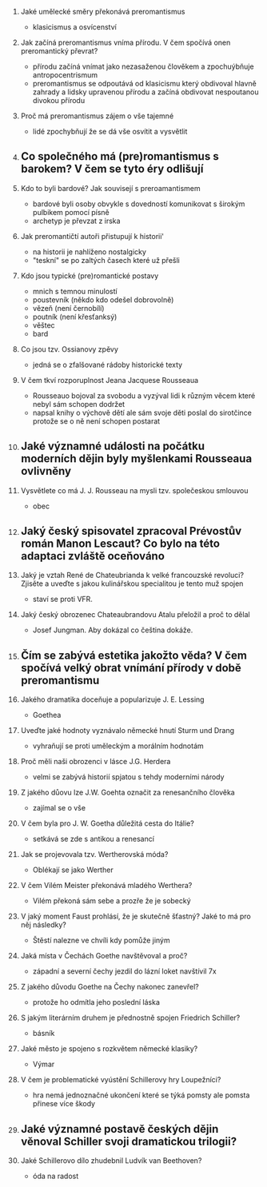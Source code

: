 1. Jaké umělecké směry překonává preromantismus
   - klasicismus a osvícenství
2. Jak začíná preromantismus vníma přírodu. V čem spočívá onen preromantický převrat?
   -  přírodu začíná vnímat jako nezasaženou člověkem a zpochuýbňuje antropocentrismum 
   - preromantismus se odpoutává od klasicismu který obdivoval hlavně zahrady a lidsky upravenou přírodu a začíná obdivovat nespoutanou divokou přírodu
3. Proč má preromantismus zájem o vše tajemné
   - lidé zpochybňují že se dá vše osvítit a vysvětlit
4. Co společného má (pre)romantismus s barokem? V čem se tyto éry odlišují
   - 
5. Kdo to byli bardové? Jak souvisejí s preroamantismem
   - bardové byli osoby obvykle s dovedností komunikovat s širokým pulbikem pomocí písně
   - archetyp je převzat z irska
6. Jak preromantičtí autoři přistupují k historii'
   - na historii je nahlíženo nostalgicky
   - "teskní" se po zaltých časech které už přešli
7. Kdo jsou typické (pre)romantické postavy
   - mnich s temnou minulostí
   - poustevník (někdo kdo odešel dobrovolně)
   - vězeň (není černobílí)
   - poutník (není křesťanksý)
   - věštec
   - bard
8. Co jsou tzv. Ossianovy zpěvy
   - jedná se o zfalšované rádoby historické texty
9. V čem tkví rozporuplnost Jeana Jacquese Rousseaua
   - Rousseauo bojoval za svobodu a vyzýval lidi k různým věcem které nebyl sám schopen dodržet
   - napsal knihy o výchově dětí ale sám svoje děti poslal do sirotčince protože se o ně není schopen postarat
10. Jaké významné události na počátku moderních dějin byly myšlenkami Rousseaua ovlivněny
    - 


1. Vysvětlete co má J. J. Rousseau na mysli tzv. společeskou smlouvou
   - obec
2. Jaký český spisovatel zpracoval Prévostův román Manon Lescaut? Co bylo na této adaptaci zvláště oceňováno
   - 
3. Jaký je vztah René de Chateubrianda k velké francouzské revoluci? Zjisěte a uveďte s jakou kulinářskou specialitou je tento muž spojen
   - staví se proti VFR. 
4. Jaký český obrozenec Chateaubrandovu Atalu přeložil a proč to dělal
   - Josef Jungman. Aby dokázal co čeština dokáže.
5. Čím se zabývá estetika jakožto věda? V čem spočívá velký obrat vnímání přírody v době preromantismu
   - 
6. Jakého dramatika doceňuje a popularizuje J. E. Lessing
   - Goethea
7. Uveďte jaké hodnoty vyznávalo německé hnutí Sturm und Drang
   - vyhraňují se proti uměleckým a morálním hodnotám
8. Proč měli naši obrozenci v lásce J.G. Herdera
   - velmi se zabývá historií spjatou s tehdy moderními národy


1. Z jakého důovu lze J.W. Goehta označit za renesančního člověka
   - zajímal se o vše
2. V čem byla pro J. W. Goetha důležitá cesta do Itálie?
   - setkává se zde s antikou a renesancí
3. Jak se projevovala tzv. Wertherovská móda?
   - Oblékají se jako Werther
4. V čem Vilém Meister překonává mladého Werthera?
   - Vilém překoná sám sebe a prozře že je sobecký
5. V jaký moment Faust prohlásí, že je skutečně šťastný? Jaké to má pro něj následky?
   - Štěstí nalezne ve chvíli kdy pomůže jiným 
6. Jaká místa v Čechách Goethe navštěvoval a proč?
   - západní a severní čechy jezdil do lázní loket navštívil 7x
7. Z jakého důvodu Goethe na Čechy nakonec zanevřel?
   - protože ho odmítla jeho poslední láska
8. S jakým literárním druhem je přednostně spojen Friedrich Schiller?
   - básník
9. Jaké město je spojeno s rozkvětem německé klasiky?
   - Výmar
10. V čem je problematické vyústění Schillerovy hry Loupežníci?
    - hra nemá jednoznačné ukončení které se týká pomsty ale pomsta přinese více škody
11. Jaké významné postavě českých dějin věnoval Schiller svoji dramatickou trilogii?
    - 
12. Jaké Schillerovo dílo zhudebnil Ludvík van Beethoven?
    - óda na radost